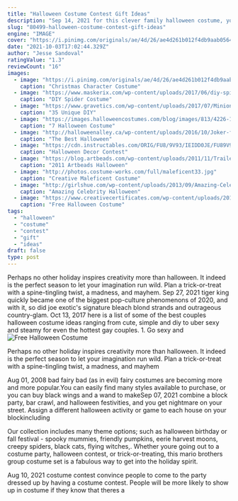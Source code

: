 ```yaml
---
title: "Halloween Costume Contest Gift Ideas"
description: "Sep 14, 2021 for this clever family halloween costume, your stroller becomes an all-american snack cart, complete with the cutest hot dog on the block. Mom and dad can coordinate"
slug: "80499-halloween-costume-contest-gift-ideas"
engine: "IMAGE"
cover: "https://i.pinimg.com/originals/ae/4d/26/ae4d261b012f4db9aab0564601d93c46.jpg"
date: "2021-10-03T17:02:44.329Z"
author: "Jesse Sandoval"
ratingValue: "1.3"
reviewCount: "16"
images:
  - image: "https://i.pinimg.com/originals/ae/4d/26/ae4d261b012f4db9aab0564601d93c46.jpg"
    caption: "Christmas Character Costume"
  - image: "https://www.maskerix.com/wp-content/uploads/2017/06/diy-spider-halloween-costume-idea-1.jpg"
    caption: "DIY Spider Costume"
  - image: "https://www.gravetics.com/wp-content/uploads/2017/07/Minion-Scarecrows.jpg"
    caption: "35 Unique DIY"
  - image: "https://images.halloweencostumes.com/blog/images/813/4226-1/halloween-costumes-for-large-groups.jpg"
    caption: "7 Halloween Costume"
  - image: "http://halloweenalley.ca/wp-content/uploads/2016/10/Joker-from-Suicide-Squad.jpg"
    caption: "The Best Halloween"
  - image: "https://cdn.instructables.com/ORIG/FU8/9V93/IEIDD0JE/FU89V93IEIDD0JE.jpg"
    caption: "Halloween Decor Contest"
  - image: "https://blog.artbeads.com/wp-content/uploads/2011/11/Trailer-Park-blonde.jpg"
    caption: "2011 Artbeads Halloween"
  - image: "http://photos.costume-works.com/full/maleficent33.jpg"
    caption: "Creative Maleficent Costume"
  - image: "http://girlshue.com/wp-content/uploads/2013/09/Amazing-Celebrity-Halloween-Costume-Ideas-2013-2014-1.jpg"
    caption: "Amazing Celebrity Halloween"
  - image: "https://www.creativecertificates.com/wp-content/uploads/2011/10/halloween-award-certificates-3.jpg"
    caption: "Free Halloween Costume"
tags:
  - "halloween"
  - "costume"
  - "contest"
  - "gift"
  - "ideas"
draft: false
type: post
---
```


Perhaps no other holiday inspires creativity more than halloween. It indeed is the perfect season to let your imagination run wild. Plan a trick-or-treat with a spine-tingling twist, a madness, and mayhem. Sep 27, 2021 tiger king quickly became one of the biggest pop-culture phenomenons of 2020, and with it, so did joe exotic's signature bleach blond strands and outrageous country-glam. Oct 13, 2017 here is a list of some of the best couples halloween costume ideas  ranging from cute, simple and diy to uber sexy and steamy  for even the hottest gay couples. 1. Go sexy and
![Free Halloween Costume](https://www.creativecertificates.com/wp-content/uploads/2011/10/halloween-award-certificates-3.jpg "Free Halloween Costume")

Perhaps no other holiday inspires creativity more than halloween. It indeed is the perfect season to let your imagination run wild. Plan a trick-or-treat with a spine-tingling twist, a madness, and mayhem
<!--inArticleAds-->

<!--galleryOne-->

Aug 01, 2008 bad fairy  bad (as in evil) fairy costumes are becoming more and more popular.You can easily find many styles available to purchase, or you can buy black wings and a wand to makeSep 07, 2021 combine a block party, bar crawl, and halloween festivities, and you get nightmare on your street. Assign a different halloween activity or game to each house on your blockincluding
<!--inArticleAds-->

<!--galleryTwo-->

Our collection includes many theme options; such as halloween birthday or fall festival - spooky mummies, friendly pumpkins, eerie harvest moons, creepy spiders, black cats, flying witches,. Whether youre going out to a costume party, halloween contest, or trick-or-treating, this mario brothers group costume set is a fabulous way to get into the holiday spirit.
<!--galleryThree-->

Aug 10, 2021 costume contest convince people to come to the party dressed up by having a costume contest. People will be more likely to show up in costume if they know that theres a